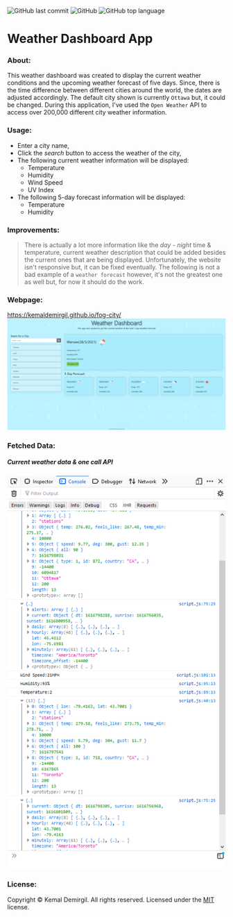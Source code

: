 ![GitHub last commit](https://img.shields.io/github/last-commit/kemaldemirgil/fog-city?color=blue&label=Last%20Commit&logo=git&logoColor=blue)
![GitHub](https://img.shields.io/github/license/kemaldemirgil/fog-city?color=orange&label=License&logo=github&logoColor=orange)
![GitHub top language](https://img.shields.io/github/languages/top/kemaldemirgil/fog-city?color=yellow&label=JavaScript&logo=JavaScript)

# Weather Dashboard App

### About:
This weather dashboard was created to display the current weather conditions and the upcoming weather forecast of five days. Since, there is the time difference between different cities around the world, the dates are adjusted accordingly. The default city shown is currently `Ottawa` but, it could be changed. During this application, I've used the `Open Weather` API to access over 200,000 different city weather information.

### Usage:
* Enter a city name,
* Click the *search* button to access the weather of the city,
* The following current weather information will be displayed:
    *  Temperature
    *  Humidity
    *  Wind Speed
    *  UV Index
* The following 5-day forecast information will be displayed:
    * Temperature
    * Humidity

### Improvements:
>There is actually a lot more information like the *day - night* time & temperature, current weather description that could be added besides the current ones that are being displayed. Unfortunately, the website isn't responsive but, it can be fixed eventually. The following is not a bad example of a `weather forecast` however, it's not the greatest one as well but, for now it should do the work.

### Webpage:
https://kemaldemirgil.github.io/fog-city/
![weather-dashboard-ss](images/ss.png)

### Fetched Data:
##### Current weather data & one call API
![weather-dashboard](images/wd1.PNG)

### License:

Copyright © Kemal Demirgil. All rights reserved.
Licensed under the [MIT](https://github.com/kemaldemirgil/fog-city/blob/main/LICENSE) license.
